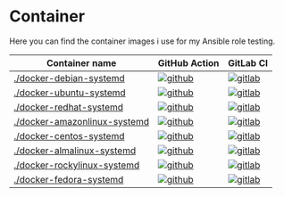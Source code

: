 # Container

Here you can find the container images i use for my Ansible role testing.

|Container name|GitHub Action|GitLab CI
|---------|-------------|---------|
|[./docker-debian-systemd](https://github.com/mullholland/./docker-debian-systemd/pkgs/container/./docker-debian-systemd)|[![github](https://github.com/mullholland/./docker-debian-systemd/workflows/Build%20and%20Push%20Container/badge.svg)](https://github.com/mullholland/./docker-debian-systemd/actions)|[![gitlab](https://gitlab.com/mullholland/./docker-debian-systemd/badges/main/pipeline.svg)](https://gitlab.com/mullholland/./docker-debian-systemd)|
|[./docker-ubuntu-systemd](https://github.com/mullholland/./docker-ubuntu-systemd/pkgs/container/./docker-ubuntu-systemd)|[![github](https://github.com/mullholland/./docker-ubuntu-systemd/workflows/Build%20and%20Push%20Container/badge.svg)](https://github.com/mullholland/./docker-ubuntu-systemd/actions)|[![gitlab](https://gitlab.com/mullholland/./docker-ubuntu-systemd/badges/main/pipeline.svg)](https://gitlab.com/mullholland/./docker-ubuntu-systemd)|
|[./docker-redhat-systemd](https://github.com/mullholland/./docker-redhat-systemd/pkgs/container/./docker-redhat-systemd)|[![github](https://github.com/mullholland/./docker-redhat-systemd/workflows/Build%20and%20Push%20Container/badge.svg)](https://github.com/mullholland/./docker-redhat-systemd/actions)|[![gitlab](https://gitlab.com/mullholland/./docker-redhat-systemd/badges/main/pipeline.svg)](https://gitlab.com/mullholland/./docker-redhat-systemd)|
|[./docker-amazonlinux-systemd](https://github.com/mullholland/./docker-amazonlinux-systemd/pkgs/container/./docker-amazonlinux-systemd)|[![github](https://github.com/mullholland/./docker-amazonlinux-systemd/workflows/Build%20and%20Push%20Container/badge.svg)](https://github.com/mullholland/./docker-amazonlinux-systemd/actions)|[![gitlab](https://gitlab.com/mullholland/./docker-amazonlinux-systemd/badges/main/pipeline.svg)](https://gitlab.com/mullholland/./docker-amazonlinux-systemd)|
|[./docker-centos-systemd](https://github.com/mullholland/./docker-centos-systemd/pkgs/container/./docker-centos-systemd)|[![github](https://github.com/mullholland/./docker-centos-systemd/workflows/Build%20and%20Push%20Container/badge.svg)](https://github.com/mullholland/./docker-centos-systemd/actions)|[![gitlab](https://gitlab.com/mullholland/./docker-centos-systemd/badges/main/pipeline.svg)](https://gitlab.com/mullholland/./docker-centos-systemd)|
|[./docker-almalinux-systemd](https://github.com/mullholland/./docker-almalinux-systemd/pkgs/container/./docker-almalinux-systemd)|[![github](https://github.com/mullholland/./docker-almalinux-systemd/workflows/Build%20and%20Push%20Container/badge.svg)](https://github.com/mullholland/./docker-almalinux-systemd/actions)|[![gitlab](https://gitlab.com/mullholland/./docker-almalinux-systemd/badges/main/pipeline.svg)](https://gitlab.com/mullholland/./docker-almalinux-systemd)|
|[./docker-rockylinux-systemd](https://github.com/mullholland/./docker-rockylinux-systemd/pkgs/container/./docker-rockylinux-systemd)|[![github](https://github.com/mullholland/./docker-rockylinux-systemd/workflows/Build%20and%20Push%20Container/badge.svg)](https://github.com/mullholland/./docker-rockylinux-systemd/actions)|[![gitlab](https://gitlab.com/mullholland/./docker-rockylinux-systemd/badges/main/pipeline.svg)](https://gitlab.com/mullholland/./docker-rockylinux-systemd)|
|[./docker-fedora-systemd](https://github.com/mullholland/./docker-fedora-systemd/pkgs/container/./docker-fedora-systemd)|[![github](https://github.com/mullholland/./docker-fedora-systemd/workflows/Build%20and%20Push%20Container/badge.svg)](https://github.com/mullholland/./docker-fedora-systemd/actions)|[![gitlab](https://gitlab.com/mullholland/./docker-fedora-systemd/badges/main/pipeline.svg)](https://gitlab.com/mullholland/./docker-fedora-systemd)|
